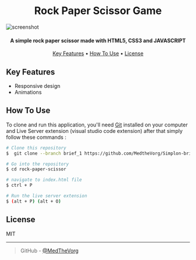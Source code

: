 <h1 align="center">
  Rock Paper Scissor Game 
</h1>

![screenshot](assets/preview.gif)

<h4 align="center">A simple rock paper scissor  made with HTML5, CSS3 and JAVASCRIPT</h4>

<p align="center">
  <a href="#key-features">Key Features</a> •
  <a href="#how-to-use">How To Use</a> •
  <a href="#license">License</a>
</p>

## Key Features

- Responsive design
- Animations

## How To Use

To clone and run this application, you'll need [Git](https://git-scm.com) installed on your computer and Live Server extension (visual studio code extension) after that simply follow these commands :

```bash
# Clone this repository
$  git clone --branch brief_1 https://github.com/MedtheVorg/Simplon-briefs

# Go into the repository
$ cd rock-paper-scissor

# navigate to index.html file
$ ctrl + P

# Run the live server extension
$ (alt + P) (alt + O)
```

## License

MIT

---

> GitHub - [@MedTheVorg](https://github.com/MedTheVorg)
